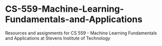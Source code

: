 # CS-559-Machine-Learning-Fundamentals-and-Applications
Resources and assignments for CS 559 - Machine Learning Fundamentals and Applications at Stevens Institute of Technology

